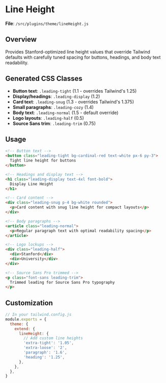 # Line Height

**File**: `/src/plugins/theme/lineHeight.js`

## Overview
Provides Stanford-optimized line height values that override Tailwind defaults with carefully tuned spacing for buttons, headings, and body text readability.

## Generated CSS Classes

- **Button text**: `.leading-tight` (1.1 - overrides Tailwind's 1.25)
- **Display/headings**: `.leading-display` (1.2)
- **Card text**: `.leading-snug` (1.3 - overrides Tailwind's 1.375)
- **Small paragraphs**: `.leading-cozy` (1.4)
- **Body text**: `.leading-normal` (1.5 - default override)
- **Logo layouts**: `.leading-half` (0.5)
- **Source Sans trim**: `.leading-trim` (0.75)

## Usage

```html
<!-- Button text -->
<button class="leading-tight bg-cardinal-red text-white px-6 py-3">
  Tight line height for buttons
</button>

<!-- Headings and display text -->
<h1 class="leading-display text-4xl font-bold">
  Display Line Height
</h1>

<!-- Card content -->
<div class="leading-snug p-4 bg-white rounded">
  <p>Card content with snug line height for compact layouts</p>
</div>

<!-- Body paragraphs -->
<article class="leading-normal">
  <p>Regular paragraph text with optimal readability spacing</p>
</article>

<!-- Logo lockups -->
<div class="leading-half">
  <div>Stanford</div>
  <div>University</div>
</div>

<!-- Source Sans Pro trimmed -->
<p class="font-sans leading-trim">
  Trimmed leading for Source Sans Pro typography
</p>
```

## Customization

```javascript
// In your tailwind.config.js
module.exports = {
  theme: {
    extend: {
      lineHeight: {
        // Add custom line heights
        'extra-tight': '1.05',
        'extra-loose': '2',
        'paragraph': '1.6',
        'heading': '1.25',
      },
    },
  },
}
```
